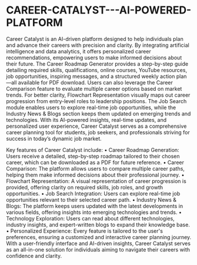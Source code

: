 # CAREER-CATALYST---AI-POWERED-PLATFORM
Career Catalyst is an AI-driven platform designed to help individuals plan and advance their careers with precision and clarity. By integrating artificial intelligence and data analytics, it offers personalized career recommendations, empowering users to make informed decisions about their future. The Career Roadmap Generator provides a step-by-step guide detailing required skills, qualifications, online courses, YouTube resources, job opportunities, inspiring messages, and a structured weekly action plan—all available for PDF download. Users can also leverage the Career Comparison feature to evaluate multiple career options based on market trends. For better clarity, Flowchart Representation visually maps out career progression from entry-level roles to leadership positions. The Job Search module enables users to explore real-time job opportunities, while the Industry News & Blogs section keeps them updated on emerging trends and technologies. With its AI-powered insights, real-time updates, and personalized user experience, Career Catalyst serves as a comprehensive career planning tool for students, job seekers, and professionals striving for success in today’s dynamic job market.  
 
Key features of Career Catalyst include: 
•	Career Roadmap Generation: Users receive a detailed, step-by-step roadmap tailored to their chosen career, which can be downloaded as a PDF for future reference. 
•	Career Comparison: The platform allows users to compare multiple career paths, helping them make informed decisions about their professional journey. 
•	Flowchart Representation: A visual representation of career progression is provided, offering clarity on required skills, job roles, and growth opportunities. 
•	Job Search Integration: Users can explore real-time job opportunities relevant to their selected career path. 
•	Industry News & Blogs: The platform keeps users updated with the latest developments in various fields, offering insights into emerging technologies and trends. 
•	Technology Exploration: Users can read about different technologies, industry insights, and expert-written blogs to expand their knowledge base. 
•	Personalized Experience: Every feature is tailored to the user's preferences, ensuring a customized and interactive career planning journey. 
With a user-friendly interface and AI-driven insights, Career Catalyst serves as an all-in-one solution for individuals aiming to navigate their careers with confidence and clarity. 
